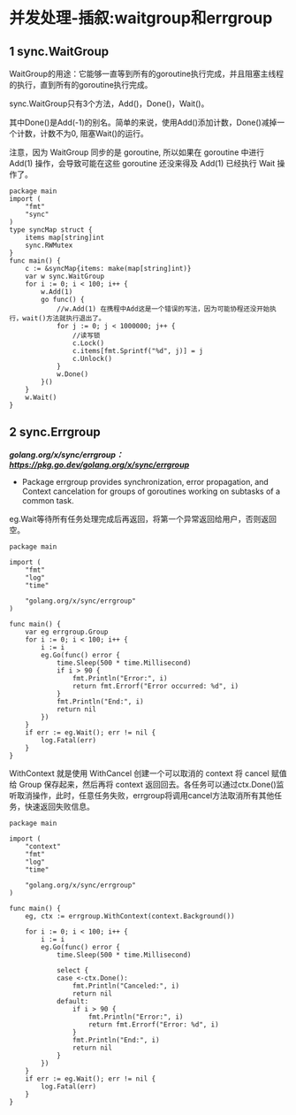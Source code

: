 ﻿# 并发处理-插叙:waitgroup和errgroup #

## 1 sync.WaitGroup ##

WaitGroup的用途：它能够一直等到所有的goroutine执行完成，并且阻塞主线程的执行，直到所有的goroutine执行完成。

sync.WaitGroup只有3个方法，Add()，Done()，Wait()。

其中Done()是Add(-1)的别名。简单的来说，使用Add()添加计数，Done()减掉一个计数，计数不为0, 阻塞Wait()的运行。

注意，因为 WaitGroup 同步的是 goroutine, 所以如果在 goroutine 中进行 Add(1) 操作，会导致可能在这些 goroutine 还没来得及 Add(1) 已经执行 Wait 操作了。

```
package main
import (
    "fmt"
    "sync"
)
type syncMap struct {
    items map[string]int
    sync.RWMutex
}
func main() {
    c := &syncMap{items: make(map[string]int)}
    var w sync.WaitGroup
    for i := 0; i < 100; i++ {
        w.Add(1)
        go func() {
            //w.Add(1) 在携程中Add这是一个错误的写法，因为可能协程还没开始执行，wait()方法就执行退出了。
            for j := 0; j < 1000000; j++ {
                //读写锁
                c.Lock()
                c.items[fmt.Sprintf("%d", j)] = j
                c.Unlock()
            }
            w.Done()
        }()
    }
    w.Wait()
}
```

## 2  sync.Errgroup ##

***golang.org/x/sync/errgroup：https://pkg.go.dev/golang.org/x/sync/errgroup***

* Package errgroup provides synchronization, error propagation, and Context cancelation for groups of goroutines working on subtasks of a common task.

eg.Wait等待所有任务处理完成后再返回，将第一个异常返回给用户，否则返回空。


```
package main

import (
    "fmt"
    "log"
    "time"

    "golang.org/x/sync/errgroup"
)

func main() {
    var eg errgroup.Group
    for i := 0; i < 100; i++ {
        i := i
        eg.Go(func() error {
            time.Sleep(500 * time.Millisecond)
            if i > 90 {
                fmt.Println("Error:", i)
                return fmt.Errorf("Error occurred: %d", i)
            }
            fmt.Println("End:", i)
            return nil
        })
    }
    if err := eg.Wait(); err != nil {
        log.Fatal(err)
    }
}
```

WithContext 就是使用 WithCancel 创建一个可以取消的 context 将 cancel 赋值给 Group 保存起来，然后再将 context 返回回去。各任务可以通过ctx.Done()监听取消操作，此时，任意任务失败，errgroup将调用cancel方法取消所有其他任务，快速返回失败信息。


```
package main

import (
    "context"
    "fmt"
    "log"
    "time"

    "golang.org/x/sync/errgroup"
)

func main() {
    eg, ctx := errgroup.WithContext(context.Background())

    for i := 0; i < 100; i++ {
        i := i
        eg.Go(func() error {
            time.Sleep(500 * time.Millisecond)

            select {
            case <-ctx.Done():
                fmt.Println("Canceled:", i)
                return nil
            default:
                if i > 90 {
                    fmt.Println("Error:", i)
                    return fmt.Errorf("Error: %d", i)
                }
                fmt.Println("End:", i)
                return nil
            }
        })
    }
    if err := eg.Wait(); err != nil {
        log.Fatal(err)
    }
}
```